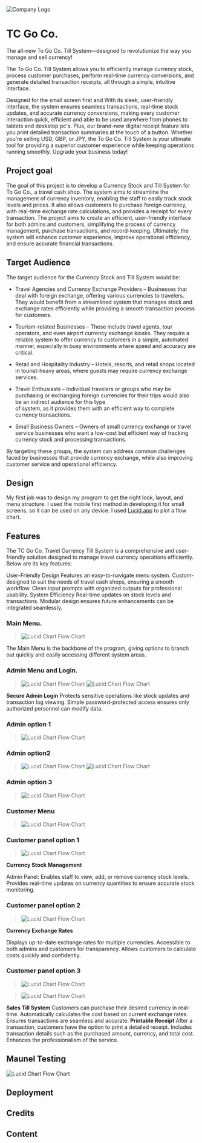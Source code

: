 ![Company Logo](assets/images/tc-go-co-logo-300px.png)
# TC Go Co.
The all-new To Go Co. Till System—designed to revolutionize the way you manage and sell currency! 

The To Go Co. Till System allows you to efficiently manage currency stock, process customer purchases, perform real-time currency conversions, and generate detailed transaction receipts, all through a simple, intuitive interface.


Designed for the small screen first and With its sleek, user-friendly interface, the system ensures seamless transactions, real-time stock updates, and accurate currency conversions, making every customer interaction quick, efficient and able to be used anywhere from phones to tablets and deskstop pc's. Plus, our brand-new digital receipt feature lets you print detailed transaction summaries at the touch of a button. Whether you're selling USD, GBP, or JPY, the To Go Co. Till System is your ultimate tool for providing a superior customer experience while keeping operations running smoothly. Upgrade your business today!

## Project goal
The goal of this project is to develop a Currency Stock and Till System for To Go Co., a travel cash shop. The system aims to streamline the management of currency inventory, enabling the staff to easily track stock levels and prices. It also allows customers to purchase foreign currency, with real-time exchange rate calculations, and provides a receipt for every transaction. The project aims to create an efficient, user-friendly interface for both admins and customers, simplifying the process of currency management, purchase transactions, and record-keeping. Ultimately, the system will enhance customer experience, improve operational efficiency, and ensure accurate financial transactions.

## Target Audience
The target audience for the Currency Stock and Till System would be:

- Travel Agencies and Currency Exchange Providers – Businesses that deal with foreign exchange, offering various currencies to travelers. They would benefit from a   streamlined system that manages stock and exchange rates efficiently while providing a smooth transaction process for customers.

- Tourism-related Businesses – These include travel agents, tour operators, and even airport currency exchange kiosks. They require a reliable system to offer currency to 
  customers in a simple, automated manner, especially in busy environments where speed and accuracy are critical.

 - Retail and Hospitality Industry – Hotels, resorts, and retail shops located in tourist-heavy areas, where guests may require currency exchange services.

-  Travel Enthusiasts – Individual travelers or groups who may be purchasing or exchanging foreign currencies for their trips would also be an indirect audience for this type  
   of system, as it provides them with an efficient way to complete currency transactions.

-  Small Business Owners – Owners of small currency exchange or travel service businesses who want a low-cost but efficient way of tracking currency stock and processing 
   transactions.

By targeting these groups, the system can address common challenges faced by businesses that provide currency exchange, while also improving customer service and operational efficiency.

## Design
My first job was to design my program to get the right look, layout, and menu structure. I used the mobile first method in developing it for small screens, so it can be used on any device. I used [Lucid.app](https://lucid.app/) to plot a flow chart.




## Features
The TC Go Co. Travel Currency Till System is a comprehensive and user-friendly solution designed to manage travel currency operations efficiently. Below are its key features:

User-Friendly Design
Features an easy-to-navigate menu system.
Custom-designed to suit the needs of travel cash shops, ensuring a smooth workflow.
Clean input prompts with organized outputs for professional usability.
System Efficiency
Real-time updates on stock levels and transactions.
Modular design ensures future enhancements can be integrated seamlessly.

### **Main Menu.**

>![Lucid Chart Flow Chart](assets/images/tc-main-menu.webp)

The Main Menu is the backbone of the program, giving options to branch out quickly and easily accessing different system areas.

### **Admin Menu and Login.**

> ![Lucid Chart Flow Chart](assets/images/tc-admin-login.webp)
> ![Lucid Chart Flow Chart](assets/images/tc-admin-panel.webp)

**Secure Admin Login**
Protects sensitive operations like stock updates and transaction log viewing.
Simple password-protected access ensures only authorized personnel can modify data.

### **Admin option 1**
> ![Lucid Chart Flow Chart](assets/images/tc-admin-option1.webp)

### **Admin option2**
> ![Lucid Chart Flow Chart](assets/images/tc-admin-manage-stock-menu.webp)
> ![Lucid Chart Flow Chart](assets/images/tc-admin-stock-add.webp)

### **Admin option 3**
> ![Lucid Chart Flow Chart](assets/images/tc-admin-transaction-logs.webp)

### **Customer Menu**
> ![Lucid Chart Flow Chart](assets/images/tc-customer-panel-menu.webp)

### **Customer panel option 1**
> ![Lucid Chart Flow Chart](assets/images/tc-customer-current-stock.webp)

**Currency Stock Management**

Admin Panel: Enables staff to view, add, or remove currency stock levels.
Provides real-time updates on currency quantities to ensure accurate stock monitoring.

### **Customer panel option 2**
> ![Lucid Chart Flow Chart](assets/images/tc-customer-exchange-rates.webp)

**Currency Exchange Rates**

Displays up-to-date exchange rates for multiple currencies.
Accessible to both admins and customers for transparency.
Allows customers to calculate costs quickly and confidently.

### **Customer panel option 3**
> ![Lucid Chart Flow Chart](assets/images/tc-customer-sale-complete.webp)

> ![Lucid Chart Flow Chart](assets/images/tc-customer-sale-receipt.webp)

**Sales Till System**
Customers can purchase their desired currency in real-time.
Automatically calculates the cost based on current exchange rates.
Ensures transactions are seamless and accurate.
**Printable Receipt**
After a transaction, customers have the option to print a detailed receipt.
Includes transaction details such as the purchased amount, currency, and total cost.
Enhances the professionalism of the service.


## Maunel Testing
![Lucid Chart Flow Chart](assets/images/)
## Deployment

## Credits

## Content